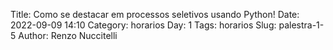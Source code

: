 Title: Como se destacar em processos seletivos usando Python!
Date: 2022-09-09 14:10
Category: horarios
Day: 1
Tags: horarios
Slug: palestra-1-5
Author: Renzo Nuccitelli
